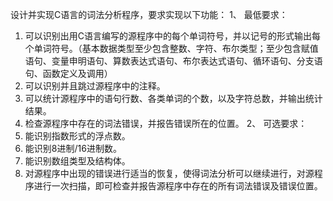 设计并实现C语言的词法分析程序，要求实现以下功能：
1、	最低要求：
1)	可以识别出用C语言编写的源程序中的每个单词符号，并以记号的形式输出每个单词符号。（基本数据类型至少包含整数、字符、布尔类型；至少包含赋值语句、变量申明语句、算数表达式语句、布尔表达式语句、循环语句、分支语句、函数定义及调用）
2)	可以识别并且跳过源程序中的注释。
3)	可以统计源程序中的语句行数、各类单词的个数，以及字符总数，并输出统计结果。
4)	检查源程序中存在的词法错误，并报告错误所在的位置。
2、	可选要求：
1)	能识别指数形式的浮点数。
2)	能识别8进制/16进制数。
3)	能识别数组类型及结构体。
4)	对源程序中出现的错误进行适当的恢复，使得词法分析可以继续进行，对源程序进行一次扫描，即可检查并报告源程序中存在的所有词法错误及错误位置。
